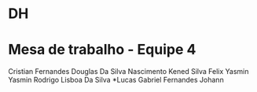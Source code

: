 # DH
# Mesa de trabalho - Equipe 4
Cristian Fernandes
Douglas Da Silva Nascimento
Kened Silva Felix
Yasmin Yasmin
Rodrigo Lisboa Da Silva
*Lucas Gabriel Fernandes Johann
